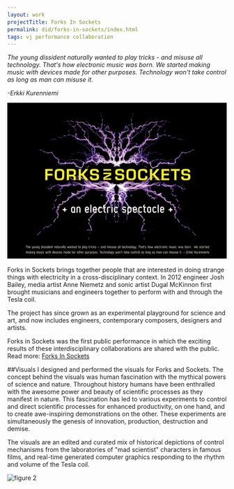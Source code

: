 ```yaml
---
layout: work
projectTitle: Forks In Sockets
permalink: did/forks-in-sockets/index.html
tags: vj performance collaboration
---
```

_The young dissident naturally wanted to play tricks - and misuse all technology. That's how electronic music was born. We started making music with devices made for other purposes. Technology won't take control as long as man can misuse it._  
 
_-Erkki Kurenniemi_

![Forks In Sockets][img00]

Forks in Sockets brings together people that are interested in doing strange things with electricity in a cross-disciplinary context. In 2012 engineer Josh Bailey, media artist Anne Niemetz and sonic artist Dugal McKinnon first brought musicians and engineers together to perform with and through the Tesla coil. 

The project has since grown as an experimental playground for science and art, and now includes engineers, contemporary composers, designers and artists.

Forks in Sockets was the first public performance in which the exciting results of these interdisciplinary collaborations are shared with the public.
Read more: [Forks In Sockets](http://fis.vicinnovate.ac.nz/index.html)

##Visuals
I designed and performed the visuals for Forks and Sockets. The concept behind the visuals was human fascination with the mythical powers of science and nature.
Throughout history humans have been enthralled with the awesome power and beauty of scientific processes as they manifest in nature. This fascination has led to various experiments to control and direct scientific processes for enhanced productivity, on one hand, and to create awe-inspiring demonstrations on the other. These experiments are simultaneously the genesis of innovation, production, destruction and demise.

The visuals are an edited and curated mix of historical depictions of control mechanisms from the laboratories of "mad scientist" characters in famous films, and real-time generated computer graphics responding to the rhythm and volume of the Tesla coil.

![figure 2][img02]

[img00]: /img/forks-in-sockets-00.jpg
[img02]: /img/forks-in-sockets-02.jpg
[img03]: /img/forks-in-sockets-03.jpg
[img04]: /img/forks-in-sockets-04.jpg
[img05]: /img/forks-in-sockets-05.jpg
[img06]: /img/forks-in-sockets-06.jpg











